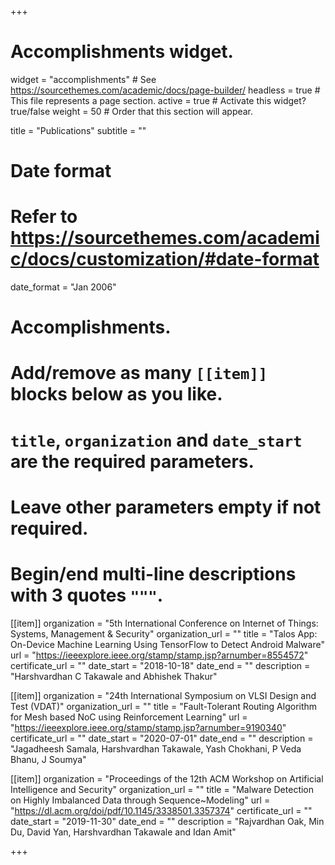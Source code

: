 +++
# Accomplishments widget.
widget = "accomplishments"  # See https://sourcethemes.com/academic/docs/page-builder/
headless = true  # This file represents a page section.
active = true  # Activate this widget? true/false
weight = 50  # Order that this section will appear.

title = "Publications"
subtitle = ""

# Date format
#   Refer to https://sourcethemes.com/academic/docs/customization/#date-format
date_format = "Jan 2006"

# Accomplishments.
#   Add/remove as many `[[item]]` blocks below as you like.
#   `title`, `organization` and `date_start` are the required parameters.
#   Leave other parameters empty if not required.
#   Begin/end multi-line descriptions with 3 quotes `"""`.

[[item]]
  organization = "5th International Conference on Internet of Things: Systems, Management & Security"
  organization_url = ""
  title = "Talos App: On-Device Machine Learning Using TensorFlow to Detect Android Malware"
  url = "https://ieeexplore.ieee.org/stamp/stamp.jsp?arnumber=8554572"
  certificate_url = ""
  date_start = "2018-10-18"
  date_end = ""
  description = "Harshvardhan C Takawale and Abhishek Thakur"

[[item]]
  organization = "24th International Symposium on VLSI Design and Test (VDAT)"
  organization_url = ""
  title = "Fault-Tolerant Routing Algorithm for Mesh based NoC using Reinforcement Learning"
  url = "https://ieeexplore.ieee.org/stamp/stamp.jsp?arnumber=9190340"
  certificate_url = ""
  date_start = "2020-07-01"
  date_end = ""
  description = "Jagadheesh Samala, Harshvardhan Takawale, Yash Chokhani, P Veda Bhanu, J Soumya"

[[item]]
  organization = "Proceedings of the 12th ACM Workshop on Artificial Intelligence and Security"
  organization_url = ""
  title = "Malware Detection on Highly Imbalanced Data through Sequence~Modeling"
  url = "https://dl.acm.org/doi/pdf/10.1145/3338501.3357374"
  certificate_url = ""
  date_start = "2019-11-30"
  date_end = ""
  description = "Rajvardhan Oak, Min  Du, David  Yan, Harshvardhan Takawale and Idan Amit"

+++

